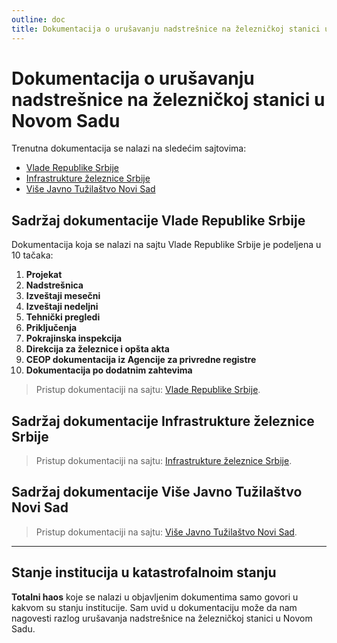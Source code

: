 ```yaml
---
outline: doc
title: Dokumentacija o urušavanju nadstrešnice na železničkoj stanici u Novom Sadu
---
```

<!-- ::: warning USKORO
::: -->
# Dokumentacija o urušavanju nadstrešnice na železničkoj stanici u Novom Sadu

Trenutna dokumentacija se nalazi na sledećim sajtovima:

- [Vlade Republike Srbije](https://www.srbija.gov.rs/dokument/843976/)
- [Infrastrukture železnice Srbije](https://infrazs.rs/dokumenta_o_padu_nadstresnice/)
- [Više Javno Tužilaštvo Novi Sad](https://novisad.vjt.rs/aktuelnosti/vazno/)

## Sadržaj dokumentacije Vlade Republike Srbije

Dokumentacija koja se nalazi na sajtu Vlade Republike Srbije je podeljena u 10 tačaka:

1. **Projekat**
2. **Nadstrešnica**
3. **Izveštaji mesečni**
4. **Izveštaji nedeljni**
5. **Tehnički pregledi**
6. **Priključenja**
7. **Pokrajinska inspekcija**
8. **Direkcija za železnice i opšta akta**
9. **CEOP dokumentacija iz Agencije za privredne registre**
10. **Dokumentacija po dodatnim zahtevima**

> Pristup dokumentaciji na sajtu: [Vlade Republike Srbije](https://www.srbija.gov.rs/dokument/843976/).

## Sadržaj dokumentacije Infrastrukture železnice Srbije

> Pristup dokumentaciji na sajtu: [Infrastrukture železnice Srbije](https://infrazs.rs/dokumenta_o_padu_nadstresnice/).

## Sadržaj dokumentacije Više Javno Tužilaštvo Novi Sad

> Pristup dokumentaciji na sajtu: [Više Javno Tužilaštvo Novi Sad](https://novisad.vjt.rs/aktuelnosti/vazno/).


---


## Stanje institucija u katastrofalnoim stanju

**Totalni haos** koje se nalazi u objavljenim dokumentima samo govori u kakvom su stanju institucije. Sam uvid u dokumentaciju može da nam nagovesti razlog urušavanja nadstrešnice na železničkoj stanici u Novom Sadu.

<!-- This page demonstrates usage of some of the runtime APIs provided by VitePress.

The main `useData()` API can be used to access site, theme, and page data for the current page. It works in both `.md` and `.vue` files:

```md
<script setup>
import { useData } from 'vitepress'

const { theme, page, frontmatter } = useData()
</script>

## Results

### Theme Data
<pre>{{ theme }}</pre>

### Page Data
<pre>{{ page }}</pre>

### Page Frontmatter
<pre>{{ frontmatter }}</pre>
```

<script setup>
import { useData } from 'vitepress'

const { site, theme, page, frontmatter } = useData()
</script>

## Results

### Theme Data
<pre>{{ theme }}</pre>

### Page Data
<pre>{{ page }}</pre>

### Page Frontmatter
<pre>{{ frontmatter }}</pre>

## More -->
